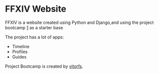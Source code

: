 # FFXIV Website



FFXIV is a website created using Python and Django,and using the project bootcamp [1] as a starter base

The project has a lot of apps:

* Timeline
* Profiles
* Guides



Project Bootcamp is created by [vitorfs].

[vitorfs]: https://github.com/vitorfs

[1]: https://github.com/vitorfs/bootcamp/wiki/Installing-and-Running-Bootcamp

